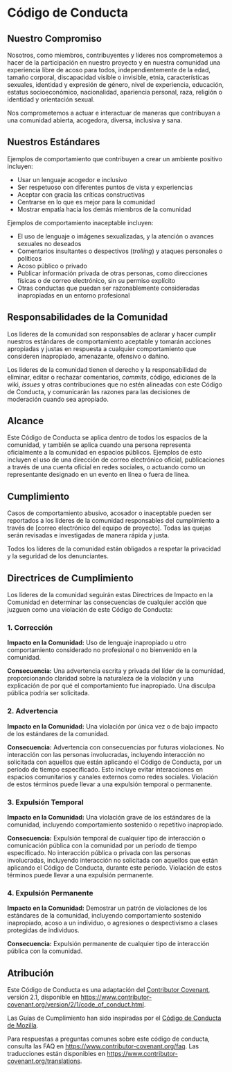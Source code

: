# Código de Conducta

## Nuestro Compromiso

Nosotros, como miembros, contribuyentes y líderes nos comprometemos a hacer de la participación en nuestro proyecto y en nuestra comunidad una experiencia libre de acoso para todos, independientemente de la edad, tamaño corporal, discapacidad visible o invisible, etnia, características sexuales, identidad y expresión de género, nivel de experiencia, educación, estatus socioeconómico, nacionalidad, apariencia personal, raza, religión o identidad y orientación sexual.

Nos comprometemos a actuar e interactuar de maneras que contribuyan a una comunidad abierta, acogedora, diversa, inclusiva y sana.

## Nuestros Estándares

Ejemplos de comportamiento que contribuyen a crear un ambiente positivo incluyen:

- Usar un lenguaje acogedor e inclusivo
- Ser respetuoso con diferentes puntos de vista y experiencias
- Aceptar con gracia las críticas constructivas
- Centrarse en lo que es mejor para la comunidad
- Mostrar empatía hacia los demás miembros de la comunidad

Ejemplos de comportamiento inaceptable incluyen:

- El uso de lenguaje o imágenes sexualizadas, y la atención o avances sexuales no deseados
- Comentarios insultantes o despectivos (*trolling*) y ataques personales o políticos
- Acoso público o privado
- Publicar información privada de otras personas, como direcciones físicas o de correo electrónico, sin su permiso explícito
- Otras conductas que puedan ser razonablemente consideradas inapropiadas en un entorno profesional

## Responsabilidades de la Comunidad

Los líderes de la comunidad son responsables de aclarar y hacer cumplir nuestros estándares de comportamiento aceptable y tomarán acciones apropiadas y justas en respuesta a cualquier comportamiento que consideren inapropiado, amenazante, ofensivo o dañino.

Los líderes de la comunidad tienen el derecho y la responsabilidad de eliminar, editar o rechazar comentarios, *commits*, código, ediciones de la wiki, *issues* y otras contribuciones que no estén alineadas con este Código de Conducta, y comunicarán las razones para las decisiones de moderación cuando sea apropiado.

## Alcance

Este Código de Conducta se aplica dentro de todos los espacios de la comunidad, y también se aplica cuando una persona representa oficialmente a la comunidad en espacios públicos. Ejemplos de esto incluyen el uso de una dirección de correo electrónico oficial, publicaciones a través de una cuenta oficial en redes sociales, o actuando como un representante designado en un evento en línea o fuera de línea.

## Cumplimiento

Casos de comportamiento abusivo, acosador o inaceptable pueden ser reportados a los líderes de la comunidad responsables del cumplimiento a través de [correo electrónico del equipo de proyecto]. Todas las quejas serán revisadas e investigadas de manera rápida y justa.

Todos los líderes de la comunidad están obligados a respetar la privacidad y la seguridad de los denunciantes.

## Directrices de Cumplimiento

Los líderes de la comunidad seguirán estas Directrices de Impacto en la Comunidad en determinar las consecuencias de cualquier acción que juzguen como una violación de este Código de Conducta:

### 1. Corrección

**Impacto en la Comunidad:** Uso de lenguaje inapropiado u otro comportamiento considerado no profesional o no bienvenido en la comunidad.

**Consecuencia:** Una advertencia escrita y privada del líder de la comunidad, proporcionando claridad sobre la naturaleza de la violación y una explicación de por qué el comportamiento fue inapropiado. Una disculpa pública podría ser solicitada.

### 2. Advertencia

**Impacto en la Comunidad:** Una violación por única vez o de bajo impacto de los estándares de la comunidad.

**Consecuencia:** Advertencia con consecuencias por futuras violaciones. No interacción con las personas involucradas, incluyendo interacción no solicitada con aquellos que están aplicando el Código de Conducta, por un período de tiempo especificado. Esto incluye evitar interacciones en espacios comunitarios y canales externos como redes sociales. Violación de estos términos puede llevar a una expulsión temporal o permanente.

### 3. Expulsión Temporal

**Impacto en la Comunidad:** Una violación grave de los estándares de la comunidad, incluyendo comportamiento sostenido o repetitivo inapropiado.

**Consecuencia:** Expulsión temporal de cualquier tipo de interacción o comunicación pública con la comunidad por un período de tiempo especificado. No interacción pública o privada con las personas involucradas, incluyendo interacción no solicitada con aquellos que están aplicando el Código de Conducta, durante este período. Violación de estos términos puede llevar a una expulsión permanente.

### 4. Expulsión Permanente

**Impacto en la Comunidad:** Demostrar un patrón de violaciones de los estándares de la comunidad, incluyendo comportamiento sostenido inapropiado, acoso a un individuo, o agresiones o despectivismo a clases protegidas de individuos.

**Consecuencia:** Expulsión permanente de cualquier tipo de interacción pública con la comunidad.

## Atribución

Este Código de Conducta es una adaptación del [Contributor Covenant][homepage], versión 2.1, disponible en https://www.contributor-covenant.org/version/2/1/code_of_conduct.html.

Las Guías de Cumplimiento han sido inspiradas por el [Código de Conducta de Mozilla](https://github.com/mozilla/diversity).

Para respuestas a preguntas comunes sobre este código de conducta, consulta las FAQ en https://www.contributor-covenant.org/faq. Las traducciones están disponibles en https://www.contributor-covenant.org/translations.

[homepage]: https://www.contributor-covenant.org
